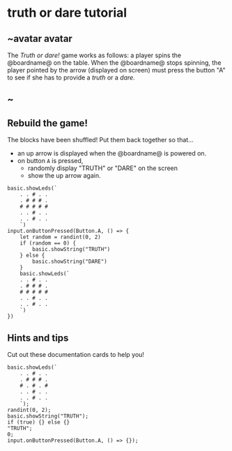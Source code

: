 # truth or dare tutorial

## ~avatar avatar



The *Truth or dare!* game works as follows: a player spins the @boardname@ on the table.
When the @boardname@ stops spinning, the player pointed by the arrow (displayed on screen) must press the button "A"
to see if she has to provide a *truth* or a *dare*.

## ~

## Rebuild the game!

The blocks have been shuffled! Put them back together so that...
* an up arrow is displayed when the @boardname@ is powered on.
* on button `A` is pressed,
  * randomly display "TRUTH" or "DARE" on the screen
  * show the up arrow again.

```shuffle
basic.showLeds(`
    . . # . .
    . # # # .
    # # # # #
    . . # . .
    . . # . .
    `)
input.onButtonPressed(Button.A, () => {
    let random = randint(0, 2)
    if (random == 0) {
        basic.showString("TRUTH")
    } else {
        basic.showString("DARE")
    }
    basic.showLeds(`
    . . # . .
    . # # # .
    # # # # #
    . . # . .
    . . # . .
    `)
})
```
## Hints and tips
Cut out these documentation cards to help you!

```cards
basic.showLeds(`
    . . # . .
    . # # # .
    # . # . #
    . . # . .
    . . # . .
    `);
randint(0, 2);
basic.showString("TRUTH");
if (true) {} else {}
"TRUTH";
0;
input.onButtonPressed(Button.A, () => {});
```

